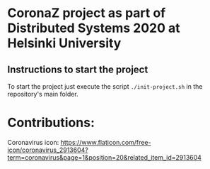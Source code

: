 # CoronaZ project as part of Distributed Systems 2020 at Helsinki University

## Instructions to start the project

To start the project just execute the script `./init-project.sh` in the repository's main folder.


# Contributions:
Coronavirus icon: https://www.flaticon.com/free-icon/coronavirus_2913604?term=coronavirus&page=1&position=20&related_item_id=2913604
